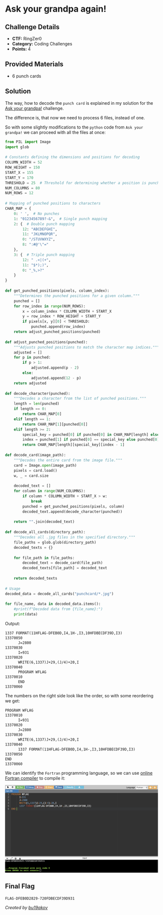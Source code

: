 # Ask your grandpa again!

## Challenge Details 

- **CTF:** RingZer0
- **Category:** Coding Challenges
- **Points:** 4

## Provided Materials

- 6 punch cards

## Solution

The way, how to decode the `punch card` is explained in my solution for the [Ask your grandpa!](https://github.com/bu19akov/CTF-Challenge-Solutions/blob/main/RingZer0_CTF/coding_challanges/Ask%20your%20grandpa!%20(2p)/solution.md) challenge. 

The difference is, that now we need to process 6 files, instead of one.

So with some slightly modifications to the `python` code from `Ask your grandpa!` we can proceed with all the files at once:

```python
from PIL import Image
import glob

# Constants defining the dimensions and positions for decoding
COLUMN_WIDTH = 52
ROW_HEIGHT = 150
START_X = 155
START_Y = 170
THRESHOLD = 25  # Threshold for determining whether a position is punched
NUM_COLUMNS = 80
NUM_ROWS = 12

# Mapping of punched positions to characters
CHAR_MAP = {
    0: ' ',  # No punches
    1: "0123456789?-&",  # Single punch mapping
    2: {  # Double punch mapping
        12: "ABCDEFGHI",
        11: "JKLMNOPQR",
        0: "/STUVWXYZ",
        8: ":#@'\"="
    },
    3: {  # Triple punch mapping
        12: " .<|(+",
        11: "$*);)",
        0: "_%,>?"
    }
}

def get_punched_positions(pixels, column_index):
    """Determines the punched positions for a given column."""
    punched = []
    for row_index in range(NUM_ROWS):
        x = column_index * COLUMN_WIDTH + START_X
        y = row_index * ROW_HEIGHT + START_Y
        if pixels[x, y][0] < THRESHOLD:
            punched.append(row_index)
    return adjust_punched_positions(punched)

def adjust_punched_positions(punched):
    """Adjusts punched positions to match the character map indices."""
    adjusted = []
    for p in punched:
        if p > 1:
            adjusted.append(p - 2)
        else:
            adjusted.append(12 - p)
    return adjusted

def decode_character(punched):
    """Decodes a character from the list of punched positions."""
    length = len(punched)
    if length == 0:
        return CHAR_MAP[0]
    elif length == 1:
        return CHAR_MAP[1][punched[0]]
    elif length >= 2:
        special_key = punched[0] if punched[0] in CHAR_MAP[length] else punched[1]
        index = punched[1] if punched[0] == special_key else punched[0]
        return CHAR_MAP[length][special_key][index - 1]

def decode_card(image_path):
    """Decodes the entire card from the image file."""
    card = Image.open(image_path)
    pixels = card.load()
    w, _ = card.size

    decoded_text = []
    for column in range(NUM_COLUMNS):
        if column * COLUMN_WIDTH + START_X > w:
            break
        punched = get_punched_positions(pixels, column)
        decoded_text.append(decode_character(punched))

    return "".join(decoded_text)

def decode_all_cards(directory_path):
    """Decodes all .jpg files in the specified directory."""
    file_paths = glob.glob(directory_path)
    decoded_texts = {}

    for file_path in file_paths:
        decoded_text = decode_card(file_path)
        decoded_texts[file_path] = decoded_text

    return decoded_texts

# Usage
decoded_data = decode_all_cards("punchcard/*.jpg")

for file_name, data in decoded_data.items():
    #print(f"Decoded data from {file_name}:")
    print(data)
```

Output:

```
1337 FORMAT(11HFLAG-DFEB0D,I4,1H-,I3,10HFDBECDF39D,I3)               13370050
      J=2800                                                         13370030
      I=931                                                          13370020
      WRITE(6,1337)J+29,(J/4)+20,I                                   13370040
      PROGRAM WFLAG                                                  13370010
      END                                                            13370060
```

The numbers on the right side look like the order, so with some reordering we get:

```
PROGRAM WFLAG                                                     13370010
      I=931                                                       13370020
      J=2800                                                      13370030
      WRITE(6,1337)J+29,(J/4)+20,I                                13370040
      1337 FORMAT(11HFLAG-DFEB0D,I4,1H-,I3,10HFDBECDF39D,I3)      13370050
END                                                               13370060
```

We can identify the `Fortran` programming language, so we can use [online Fortran compiler](https://www.onlinegdb.com/online_fortran_compiler) to compile it:

![Fortran](./fortran.jpg)


## Final Flag

`FLAG-DFEB0D2829-720FDBECDF39D931`

*Created by [bu19akov](https://github.com/bu19akov)*